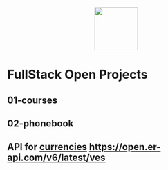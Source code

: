 <div align="center">
<img src="https://github.com/joshuaco/react-projects/assets/9096557/a8c82e4c-5fc7-4565-bb48-3cd059f18625" width="100" />
</div>

# FullStack Open Projects

## 01-courses

## 02-phonebook

## API for [currencies](https://open.er-api.com/v6/latest/ves) https://open.er-api.com/v6/latest/ves
